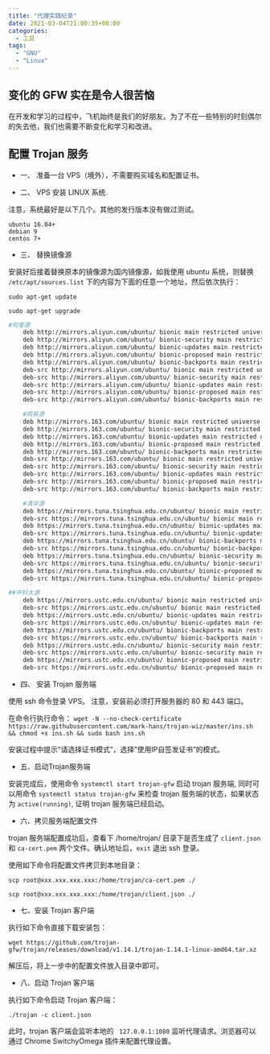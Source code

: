 ```yaml
---
title: "代理实践纪录"
date: 2021-03-04T21:00:35+08:00
categories:
  - 工具
tags:
  - "GNU"
  - "Linux"
---
```


## 变化的 GFW 实在是令人很苦恼

在开发和学习的过程中，飞机始终是我们的好朋友。为了不在一些特别的时刻偶尔的失去他，我们也需要不断变化和学习和改进。


## 配置 Trojan 服务

* 一、 准备一台 VPS（境外），不需要购买域名和配置证书。

* 二、 VPS 安装 LINUX 系统.

注意，系统最好是以下几个。其他的发行版本没有做过测试。

    ubuntu 16.04+
    debian 9
    centos 7+

* 三、 替换镜像源

安装好后接着替换原本的镜像源为国内镜像源，如我使用 ubuntu 系统，则替换 `/etc/apt/sources.list` 下的内容为下面的任意一个地址，然后依次执行：

`sudo apt-get update`

`sudo apt-get upgrade`

```bash
#阿里源
    deb http://mirrors.aliyun.com/ubuntu/ bionic main restricted universe multiverse
    deb http://mirrors.aliyun.com/ubuntu/ bionic-security main restricted universe multiverse
    deb http://mirrors.aliyun.com/ubuntu/ bionic-updates main restricted universe multiverse
    deb http://mirrors.aliyun.com/ubuntu/ bionic-proposed main restricted universe multiverse
    deb http://mirrors.aliyun.com/ubuntu/ bionic-backports main restricted universe multiverse
    deb-src http://mirrors.aliyun.com/ubuntu/ bionic main restricted universe multiverse
    deb-src http://mirrors.aliyun.com/ubuntu/ bionic-security main restricted universe multiverse
    deb-src http://mirrors.aliyun.com/ubuntu/ bionic-updates main restricted universe multiverse
    deb-src http://mirrors.aliyun.com/ubuntu/ bionic-proposed main restricted universe multiverse
    deb-src http://mirrors.aliyun.com/ubuntu/ bionic-backports main restricted universe multiverse
```

```bash
    #网易源
    deb http://mirrors.163.com/ubuntu/ bionic main restricted universe multiverse
    deb http://mirrors.163.com/ubuntu/ bionic-security main restricted universe multiverse
    deb http://mirrors.163.com/ubuntu/ bionic-updates main restricted universe multiverse
    deb http://mirrors.163.com/ubuntu/ bionic-proposed main restricted universe multiverse
    deb http://mirrors.163.com/ubuntu/ bionic-backports main restricted universe multiverse
    deb-src http://mirrors.163.com/ubuntu/ bionic main restricted universe multiverse
    deb-src http://mirrors.163.com/ubuntu/ bionic-security main restricted universe multiverse
    deb-src http://mirrors.163.com/ubuntu/ bionic-updates main restricted universe multiverse
    deb-src http://mirrors.163.com/ubuntu/ bionic-proposed main restricted universe multiverse
    deb-src http://mirrors.163.com/ubuntu/ bionic-backports main restricted universe multiverse
```

```bash
    #清华源
    deb https://mirrors.tuna.tsinghua.edu.cn/ubuntu/ bionic main restricted universe multiverse
    deb-src https://mirrors.tuna.tsinghua.edu.cn/ubuntu/ bionic main restricted universe multiverse
    deb https://mirrors.tuna.tsinghua.edu.cn/ubuntu/ bionic-updates main restricted universe multiverse
    deb-src https://mirrors.tuna.tsinghua.edu.cn/ubuntu/ bionic-updates main restricted universe multiverse
    deb https://mirrors.tuna.tsinghua.edu.cn/ubuntu/ bionic-backports main restricted universe multiverse
    deb-src https://mirrors.tuna.tsinghua.edu.cn/ubuntu/ bionic-backports main restricted universe multiverse
    deb https://mirrors.tuna.tsinghua.edu.cn/ubuntu/ bionic-security main restricted universe multiverse
    deb-src https://mirrors.tuna.tsinghua.edu.cn/ubuntu/ bionic-security main restricted universe multiverse
    deb https://mirrors.tuna.tsinghua.edu.cn/ubuntu/ bionic-proposed main restricted universe multiverse
    deb-src https://mirrors.tuna.tsinghua.edu.cn/ubuntu/ bionic-proposed main restricted universe multiverse
```

```bash
##中科大源
    deb https://mirrors.ustc.edu.cn/ubuntu/ bionic main restricted universe multiverse
    deb-src https://mirrors.ustc.edu.cn/ubuntu/ bionic main restricted universe multiverse
    deb https://mirrors.ustc.edu.cn/ubuntu/ bionic-updates main restricted universe multiverse
    deb-src https://mirrors.ustc.edu.cn/ubuntu/ bionic-updates main restricted universe multiverse
    deb https://mirrors.ustc.edu.cn/ubuntu/ bionic-backports main restricted universe multiverse
    deb-src https://mirrors.ustc.edu.cn/ubuntu/ bionic-backports main restricted universe multiverse
    deb https://mirrors.ustc.edu.cn/ubuntu/ bionic-security main restricted universe multiverse
    deb-src https://mirrors.ustc.edu.cn/ubuntu/ bionic-security main restricted universe multiverse
    deb https://mirrors.ustc.edu.cn/ubuntu/ bionic-proposed main restricted universe multiverse
    deb-src https://mirrors.ustc.edu.cn/ubuntu/ bionic-proposed main restricted universe multiverse
```
* 四、 安装 Trojan 服务端

使用 ssh 命令登录 VPS。 注意，安装前必须打开服务器的 80 和 443 端口。

在命令行执行命令： `wget -N --no-check-certificate https://raw.githubusercontent.com/mark-hans/trojan-wiz/master/ins.sh && chmod +x ins.sh && sudo bash ins.sh`

安装过程中提示“请选择证书模式”，选择”使用IP自签发证书”的模式。

* 五、启动Trojan服务端

安装完成后，使用命令 `systemctl start trojan-gfw` 启动 trojan 服务端, 同时可以用命令 `systemctl status trojan-gfw` 来检查 trojan 服务端的状态，如果状态为 `active(running)`, 证明 trojan 服务端已经启动。

* 六、拷贝服务端配置文件

trojan 服务端配置成功后，查看下 /home/trojan/ 目录下是否生成了 `client.json` 和 `ca-cert.pem` 两个文件。确认地址后，`exit` 退出 ssh 登录。

使用如下命令将配置文件拷贝到本地目录：

```shell
scp root@xxx.xxx.xxx.xxx:/home/trojan/ca-cert.pem ./

scp root@xxx.xxx.xxx.xxx:/home/trojan/client.json ./
```

* 七、安装 Trojan 客户端

执行如下命令直接下载安装包：

`wget https://github.com/trojan-gfw/trojan/releases/download/v1.14.1/trojan-1.14.1-linux-amd64.tar.xz`

解压后，将上一步中的配置文件放入目录中即可。

* 八、启动 Trojan 客户端

执行如下命令启动 Trojan 客户端：

`./trojan -c client.json `

此时，trojan 客户端会监听本地的 ` 127.0.0.1:1080` 监听代理请求。浏览器可以通过 Chrome SwitchyOmega 插件来配置代理设置。

